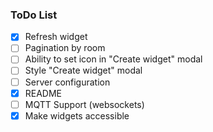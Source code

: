 ### ToDo List

- [x] Refresh widget
- [ ] Pagination by room
- [ ] Ability to set icon in "Create widget" modal
- [ ] Style "Create widget" modal
- [ ] Server configuration
- [x] README
- [ ] MQTT Support (websockets)
- [x] Make widgets accessible 
